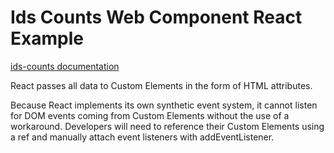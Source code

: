 # Ids Counts Web Component React Example

[ids-counts documentation](https://github.com/infor-design/enterprise-wc/blob/main/src/components/ids-counts/README.md)

React passes all data to Custom Elements in the form of HTML attributes.

Because React implements its own synthetic event system, it cannot listen for DOM events coming from Custom Elements without the use of a workaround. Developers will need to reference their Custom Elements using a ref and manually attach event listeners with addEventListener.
